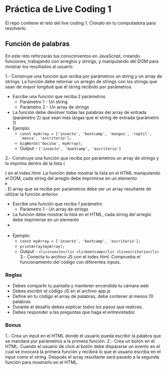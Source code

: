 # Práctica de Live Coding 1
El repo contiene el reto del live coding 1. Clonalo en tu computadora para resolverlo.

## Función de palabras

En este reto reforzarás tus conocimientos en JavaScript, creando funciones, trabajando con arreglos y strings, y manipulando del DOM para mostrar los resultados al usuario.

1.- Construye una función que reciba por parámetros un string y un array de strings. La función debe retornar un arreglo de strings con los strings que sean de mayor longitud que el string recibido por parámetros.

- Escribe una función que reciba 2 parámetros
   - Parámetro 1 - Un string
   - Parámetro 2 - Un array de strings
- La función debe devolver todas las palabras del array de entrada (parámetro 2) que sean más largas que el string de entrada (parámetro 1)
- Ejemplo:
   - `const myArray = ['insecto', 'bootcamp', 'mangos', 'reptil', 'mosca', 'escritorio'];`
   - `bigWords('bocina', myArray);`
   - Output - `['insecto', 'bootcamp', 'escritorio']`

2.- Construye una función que reciba por parámetros un array de strings y lo imprima dentro de la lista (<ul></ul>) en el index.html. La función debe mostrar la lista en el HTML manipulando el DOM, cada string del arreglo debe imprimirse en un elemento **<li></li>**. El array que se recibe por parámetros debe ser un array resultante de utilizar la función anterior.

- Escribe una función que reciba 1 parámetro
   - Parámetro 1 - Un array de strings
- La función debe mostrar la lista en el HTML, cada string del arreglo debe imprimirse en un elemento **<li></li>**.
- Ejemplo:
   - `const myArray = ['insecto', 'bootcamp', 'escritorio'];`
   - `printArray(myArray);`
   - Output - `<li>insecto</li>
               <li>bootcamp</li>
               <li>escritorio</li>
               `
3.- Conecta tu archivo JS con el index.html. Comprueba el funcionamiento del código con diferentes inputs.

### Reglas

- Debes compartir tu pantalla y mantener encendida tu cámara web
- Debes escribir el código JS en el archivo app.js
- Define en tu código el array de palabras, debe contener al menos 10 palabras.
- Durante el desafío debes explicar todos los pasos que realices.
- Debes responder a las preguntas que haga el entrevistador.

### Bonus

1.- Crea un input en el HTML donde el usuario pueda escribir la palabra que se mandará por parámetros a la primera función.
2.- Crea un botón en el HTML. Cuando el usuario de click al botón debe dispararse un evento en el cual se invocará la primera función y recibirá lo que el usuario escriba en el input como el string. Después el array resultante será pasado a la segunda función para mostrarlo en el HTML.


